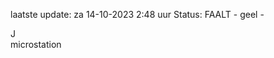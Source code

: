 laatste update: 
za 14-10-2023  2:48   uur 
Status: FAALT - geel - 
<div class="service R">J</div><div class="service Y">microstation</div>